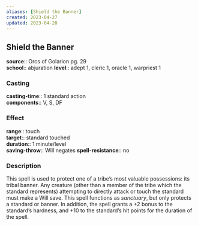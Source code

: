 ```yaml
---
aliases: [Shield the Banner]
created: 2023-04-27
updated: 2023-04-28
---
```


## Shield the Banner

**source**:: Orcs of Golarion pg. 29  
**school**:: abjuration
**level**:: adept 1, cleric 1, oracle 1, warpriest 1

### Casting

**casting-time**:: 1 standard action  
**components**:: V, S, DF

### Effect

**range**:: touch  
**target**:: standard touched  
**duration**:: 1 minute/level  
**saving-throw**:: Will negates
**spell-resistance**:: no

### Description

This spell is used to protect one of a tribe’s most valuable possessions: its tribal banner. Any creature (other than a member of the tribe which the standard represents) attempting to directly attack or touch the standard must make a Will save. This spell functions as *sanctuary*, but only protects a standard or banner. In addition, the spell grants a +2 bonus to the standard’s hardness, and +10 to the standard’s hit points for the duration of the spell.
